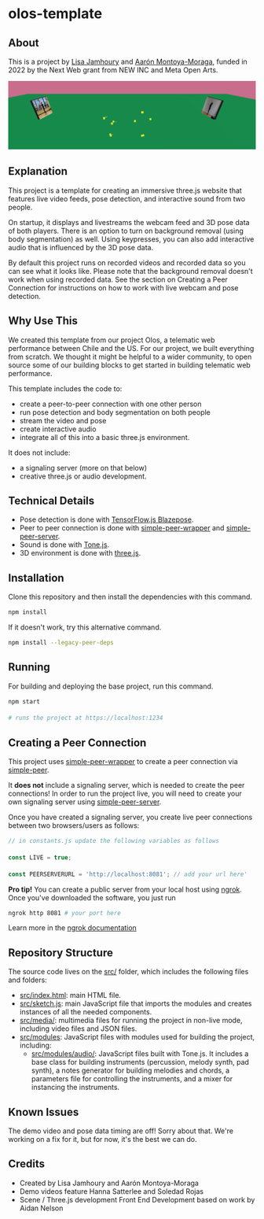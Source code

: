 # olos-template

## About

This is a project by [Lisa Jamhoury](https://lisajamhoury.com/) and [Aarón Montoya-Moraga](https://montoyamoraga.io/), funded in 2022 by the Next Web grant from NEW INC and Meta Open Arts.

![olos](./olos.png)

## Explanation

This project is a template for creating an immersive three.js website that features live video feeds, pose detection, and interactive sound from two people.

On startup, it displays and livestreams the webcam feed and 3D pose data of both players. There is an option to turn on background removal (using body segmentation) as well. Using keypresses, you can also add interactive audio that is influenced by the 3D pose data.

By default this project runs on recorded videos and recorded data so you can see what it looks like. Please note that the background removal doesn't work when using recorded data. See the section on Creating a Peer Connection for instructions on how to work with live webcam and pose detection.

## Why Use This

We created this template from our project Olos, a telematic web performance between Chile and the US. For our project, we built everything from scratch. We thought it might be helpful to a wider community, to open source some of our building blocks to get started in building telematic web performance.

This template includes the code to:

- create a peer-to-peer connection with one other person
- run pose detection and body segmentation on both people
- stream the video and pose
- create interactive audio
- integrate all of this into a basic three.js environment.

It does not include:

- a signaling server (more on that below)
- creative three.js or audio development.

## Technical Details

- Pose detection is done with [TensorFlow.js Blazepose](https://blog.tensorflow.org/2021/05/high-fidelity-pose-tracking-with-mediapipe-blazepose-and-tfjs.html).
- Peer to peer connection is done with [simple-peer-wrapper](https://github.com/lisajamhoury/simple-peer-wrapper) and [simple-peer-server](https://github.com/lisajamhoury/simple-peer-server).
- Sound is done with [Tone.js](https://tonejs.github.io/).
- 3D environment is done with [three.js](https://threejs.org/).

## Installation

Clone this repository and then install the dependencies with this command.

```bash
npm install
```

If it doesn't work, try this alternative command.

```bash
npm install --legacy-peer-deps
```

## Running

For building and deploying the base project, run this command.

```bash
npm start

# runs the project at https://localhost:1234
```

## Creating a Peer Connection

This project uses [simple-peer-wrapper](https://github.com/lisajamhoury/simple-peer-wrapper) to create a peer connection via [simple-peer](https://github.com/feross/simple-peer).

It **does not** include a signaling server, which is needed to create the peer connections! In order to run the project live, you will need to create your own signaling server using [simple-peer-server](https://github.com/lisajamhoury/simple-peer-server).

Once you have created a signaling server, you create live peer connections between two browsers/users as follows:

```javascript
// in constants.js update the following variables as follows

const LIVE = true;

const PEERSERVERURL = 'http://localhost:8081'; // add your url here'
```

**Pro tip!** You can create a public server from your local host using [ngrok](https://ngrok.com/). Once you've downloaded the software, you just run

```bash
ngrok http 8081 # your port here
```

Learn more in the [ngrok documentation](https://ngrok.com/docs/secure-tunnels#http-tunnels-local-https)

## Repository Structure

The source code lives on the [src/](./src/) folder, which includes the following files and folders:

- [src/index.html](./src/index.html): main HTML file.
- [src/sketch.js](./src/sketch.js): main JavaScript file that imports the modules and creates instances of all the needed components.
- [src/media/](./src/media/): multimedia files for running the project in non-live mode, including video files and JSON files.
- [src/modules](./src/modules/): JavaScript files with modules used for building the project, including:
  - [src/modules/audio/](./src/modules/audio/): JavaScript files built with Tone.js. It includes a base class for building instruments (percussion, melody synth, pad synth), a notes generator for building melodies and chords, a parameters file for controlling the instruments, and a mixer for instancing the instruments.

## Known Issues

The demo video and pose data timing are off! Sorry about that. We're working on a fix for it, but for now, it's the best we can do.

## Credits

- Created by Lisa Jamhoury and Aarón Montoya-Moraga
- Demo videos feature Hanna Satterlee and Soledad Rojas
- Scene / Three.js development Front End Development based on work by Aidan Nelson
